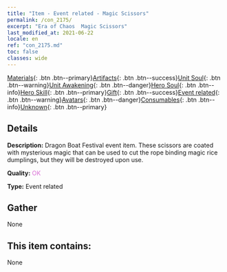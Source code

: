 ```yaml
---
title: "Item - Event related - Magic Scissors"
permalink: /con_2175/
excerpt: "Era of Chaos  Magic Scissors"
last_modified_at: 2021-06-22
locale: en
ref: "con_2175.md"
toc: false
classes: wide
---
```

 [Materials](/Items/){: .btn .btn--primary}[Artifacts](/Items/Artifacts/){: .btn .btn--success}[Unit Soul](/Items/UnitSoul/){: .btn .btn--warning}[Unit Awakening](/Items/UnitAwakening/){: .btn .btn--danger}[Hero Soul](/Items/HeroSoul/){: .btn .btn--info}[Hero Skill](/Items/HeroSkill/){: .btn .btn--primary}[Gift](/Items/Gift/){: .btn .btn--success}[Event related](/Items/Events/){: .btn .btn--warning}[Avatars](/Items/Avatars/){: .btn .btn--danger}[Consumables](/Items/Consumables/){: .btn .btn--info}[Unknown](/Items/Unknown/){: .btn .btn--primary}

## Details
 **Description:** Dragon Boat Festival event item. These scissors are coated with mysterious magic that can be used to cut the rope binding magic rice dumplings, but they will be destroyed upon use.

 **Quality:** <span style="color: #DA70D6">OK</span>

 **Type:** Event related

## Gather

  None

## This item contains:

  None

